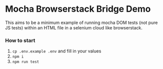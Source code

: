 # Mocha Browserstack Bridge Demo

This aims to be a minimum example of running mocha DOM tests (not pure JS tests) within an HTML file in a selenium cloud like browserstack.

### How to start

1. `cp .env.example .env` and fill in your values
2. `npm i`
3. `npm run test`